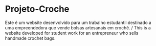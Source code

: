 # Projeto-Croche
 Este é um website desenvolvido para um trabalho estudantil destinado a uma empreendedora que vende bolsas artesanais em crochê. / This is a website developed for student work for an entrepreneur who sells handmade crochet bags.
